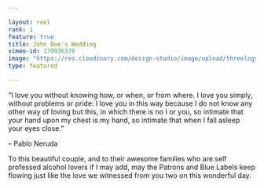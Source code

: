 ```yaml
---

layout: reel
rank: 1
feature: true
title: John Doe's Wedding
vimeo-id: 170936376
image: "https://res.cloudinary.com/design-studio/image/upload/threelogy/den_chin.jpg"
type: featured

---
```


“I love you without knowing how, or when, or from where. I love you simply, without problems or pride: I love you in this way because I do not know any other way of loving but this, in which there is no I or you, so intimate that your hand upon my chest is my hand, so intimate that when I fall asleep your eyes close.”

– Pablo Neruda

To this beautiful couple, and to their awesome families who are self professed alcohol lovers if I may add, may the Patrons and Blue Labels keep flowing just like the love we witnessed from you two on this wonderful day.

